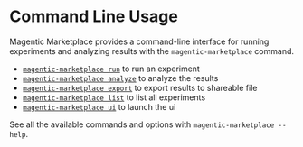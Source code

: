 # Command Line Usage

Magentic Marketplace provides a command-line interface for running experiments and analyzing results with the `magentic-marketplace` command.

- [`magentic-marketplace run`](/usage/cli-run) to run an experiment
- [`magentic-marketplace analyze`](/usage/cli-analyze) to analyze the results
- [`magentic-marketplace export`](/usage/cli-export) to export results to shareable file
- [`magentic-marketplace list`](/usage/cli-list) to list all experiments
- [`magentic-marketplace ui`](/usage/cli-ui) to launch the ui

See all the available commands and options with `magentic-marketplace --help`.
